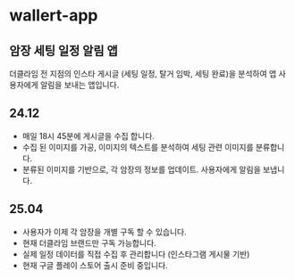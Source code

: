 # wallert-app

## 암장 세팅 일정 알림 앱

더클라임 전 지점의 인스타 게시글 (세팅 일정, 탈거 임박, 세팅 완료)을 분석하여
앱 사용자에게 알림을 보내는 앱입니다.

## 24.12
- 매일 18시 45분에 게시글을 수집 합니다.
- 수집 된 이미지를 가공, 이미지의 텍스트를 분석하여 세팅 관련 이미지를 분류합니다.
- 분류된 이미지를 기반으로, 각 암장의 정보를 업데이트. 사용자에게 알림을 보냅니다.

## 25.04
- 사용자가 이제 각 암장을 개별 구독 할 수 있습니다.
- 현재 더클라임 브랜드만 구독 가능합니다.
- 실제 일정 데이터를 직접 수집 후 관리합니다 (인스타그램 게시물 기반)
- 현재 구글 플레이 스토어 출시 준비 중입니다.
